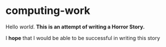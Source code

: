 # computing-work

Hello *world*. **This is an attempt of writing a Horror Story.**

I __hope__ that I would be able to be successful in writing this story

